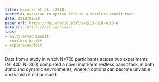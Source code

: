 ```yaml
---
title: Navarro et al. (2018)
subtitle: Aversion to option loss in a restless bandit task
date: 2018/08/28
paper_url: https://doi.org/10.1007/s42113-018-0010-8
data_url: https://osf.io/nzvqp/
tags:
- multi-armed bandit
- restless bandit
- explore/exploit
---
```


Data from a study in which N=700 participants across two experiments (N=400, N=300) completed a novel multi-arm restless bandit task, in both static and dynamic environments, wherein options can become unviable and vanish if not pursued.

